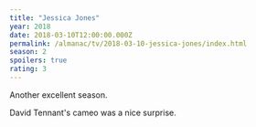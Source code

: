 ```yaml
---
title: "Jessica Jones"
year: 2018
date: 2018-03-10T12:00:00.000Z
permalink: /almanac/tv/2018-03-10-jessica-jones/index.html
season: 2
spoilers: true
rating: 3
---
```


Another excellent season.

David Tennant's cameo was a nice surprise.